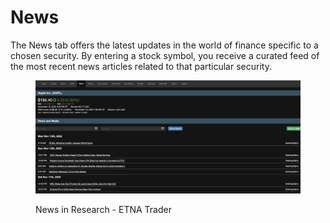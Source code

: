 # News

The News tab offers the latest updates in the world of finance specific to a chosen security. By entering a stock symbol, you receive a curated feed of the most recent news articles related to that particular security.

<figure><img src="../../../../.gitbook/assets/Screenshot 2023-11-13 at 10.34.54.png" alt=""><figcaption><p>News in Research - ETNA Trader</p></figcaption></figure>
